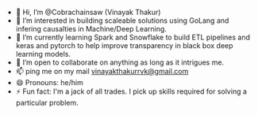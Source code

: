 - 👋 Hi, I’m @Cobrachainsaw (Vinayak Thakur)
- 👀 I’m interested in building scaleable solutions using GoLang and infering causalties in Machine/Deep Learning. 
- 🌱 I’m currently learning Spark and Snowflake to build ETL pipelines and keras and pytorch to help improve transparency in black box deep learning models.
- 💞️ I’m open to collaborate on anything as long as it intrigues me.
- 📫 ping me on my mail vinayakthakurrvk@gmail.com
- 😄 Pronouns: he/him
- ⚡ Fun fact: I'm a jack of all trades. I pick up skills required for solving a particular problem.

<!---
Cobrachainsaw/Cobrachainsaw is a ✨ special ✨ repository because its `README.md` (this file) appears on your GitHub profile.
You can click the Preview link to take a look at your changes.
--->
